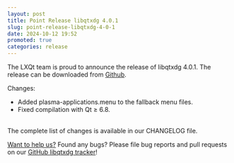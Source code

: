 ```yaml
---
layout: post
title: Point Release libqtxdg 4.0.1
slug: point-release-libqtxdg-4-0-1
date: 2024-10-12 19:52
promoted: true
categories: release
---
```


The LXQt team is proud to announce the release of libqtxdg 4.0.1.
The release can be downloaded from [Github](https://github.com/lxqt/libqtxdg/releases).

Changes:

 * Added plasma-applications.menu to the fallback menu files.
 * Fixed compilation with Qt ≥ 6.8.

<br/>
The complete list of changes is available in our CHANGELOG file.
<br/>

[Want to help us?](https://github.com/lxqt/lxqt/wiki/Contributing-code) Found any bugs? Please file bug reports and pull requests on our [GitHub libqtxdg tracker](https://github.com/lxqt/libqtxdg/issues)!
